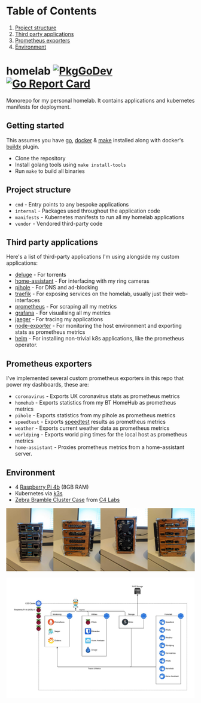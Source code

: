 <!-- ToC start -->
# Table of Contents

   1. [Project structure](#project-structure)
   1. [Third party applications](#third-party-applications)
   1. [Prometheus exporters](#prometheus-exporters)
   1. [Environment](#environment)
<!-- ToC end -->
# homelab [![PkgGoDev](https://pkg.go.dev/badge/github.com/davidsbond/homelab)](https://pkg.go.dev/github.com/davidsbond/homelab) [![Go Report Card](https://goreportcard.com/badge/github.com/davidsbond/homelab)](https://goreportcard.com/report/github.com/davidsbond/homelab)

Monorepo for my personal homelab. It contains applications and kubernetes manifests for deployment.

## Getting started

This assumes you have [go](https://golang.org/), [docker](https://www.docker.com/) & [make](https://www.gnu.org/software/make/manual/make.html) 
installed along with docker's [buildx](https://docs.docker.com/buildx/working-with-buildx/) plugin.

* Clone the repository
* Install golang tools using `make install-tools`
* Run `make` to build all binaries

## Project structure

* `cmd` - Entry points to any bespoke applications
* `internal` - Packages used throughout the application code
* `manifests` - Kubernetes manifests to run all my homelab applications
* `vendor` - Vendored third-party code

## Third party applications

Here's a list of third-party applications I'm using alongside my custom applications:

* [deluge](https://deluge-torrent.org/) - For torrents
* [home-assistant](https://www.home-assistant.io/) - For interfacing with my ring cameras
* [pihole](https://pi-hole.net/) - For DNS and ad-blocking
* [traefik](https://traefik.io/) - For exposing services on the homelab, usually just their web-interfaces
* [prometheus](https://prometheus.io/) - For scraping all my metrics
* [grafana](https://grafana.com/) - For visualising all my metrics
* [jaeger](https://www.jaegertracing.io/) - For tracing my applications
* [node-exporter](https://github.com/prometheus/node_exporter) - For monitoring the host environment and exporting stats as prometheus metrics
* [helm](https://helm.sh/) - For installing non-trivial k8s applications, like the prometheus operator.

## Prometheus exporters

I've implemented several custom prometheus exporters in this repo that power my dashboards, these are:

* `coronavirus` - Exports UK coronavirus stats as prometheus metrics
* `homehub` - Exports statistics from my BT HomeHub as prometheus metrics
* `pihole` - Exports statistics from my pihole as prometheus metrics
* `speedtest` - Exports [speedtest](https://speedtest.net) results as prometheus metrics
* `weather` - Exports current weather data as prometheus metrics
* `worldping` - Exports world ping times for the local host as prometheus metrics
* `home-assistant` - Proxies prometheus metrics from a home-assistant server.

## Environment

* 4 [Raspberry Pi 4b](https://www.raspberrypi.org/products/raspberry-pi-4-model-b/) (8GB RAM)
* Kubernetes via [k3s](https://k3s.io/)
* [Zebra Bramble Cluster Case](https://www.c4labs.com/product/zebra-bramble-case-raspberry-pi-3-b-color-and-stack-options/) from [C4 Labs](https://www.c4labs.com/)

![Cluster](img/cluster.jpg)

![Diagram](img/diagram.jpg)
